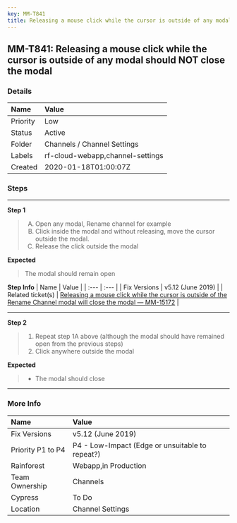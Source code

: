 ```yaml
---
key: MM-T841
title: Releasing a mouse click while the cursor is outside of any modal should NOT close the modal
---
```


## MM-T841: Releasing a mouse click while the cursor is outside of any modal should NOT close the modal

### Details

| Name     | Value                            |
| :------- | :------------------------------- |
| Priority | Low                              |
| Status   | Active                           |
| Folder   | Channels / Channel Settings      |
| Labels   | rf-cloud-webapp,channel-settings |
| Created  | 2020-01-18T01:00:07Z             |

### Steps

<hr/>

**Step 1**

> <article><ol style="list-style-type: upper-alpha;"><li>Open any modal, Rename channel for example</li><li>Click inside the modal and without releasing, move the cursor outside the modal.</li><li>Release the click outside the modal</li></ol></article>

**Expected**

> <article>The modal should remain open</article>

**Step Info**
| Name | Value |
| :--- | :--- |
| Fix Versions | v5.12 (June 2019) |
| Related ticket(s) | <a href="https://mattermost.atlassian.net/browse/MM-15172" rel="noopener noreferrer" target="_blank">Releasing a mouse click while the cursor is outside of the Rename Channel modal will close the modal — MM-15172</a> |

<hr/>

**Step 2**

> <article><ol><li>Repeat step 1A above (although the modal should have remained open from the previous steps)</li><li>Click anywhere outside the modal</li></ol></article>

**Expected**

> <article><ul><li>The modal should close</li></ul></article>

<hr/>

### More Info

| Name              | Value                                           |
| :---------------- | :---------------------------------------------- |
| Fix Versions      | v5.12 (June 2019)                               |
| Priority P1 to P4 | P4 - Low-Impact (Edge or unsuitable to repeat?) |
| Rainforest        | Webapp,in Production                            |
| Team Ownership    | Channels                                        |
| Cypress           | To Do                                           |
| Location          | Channel Settings                                |
